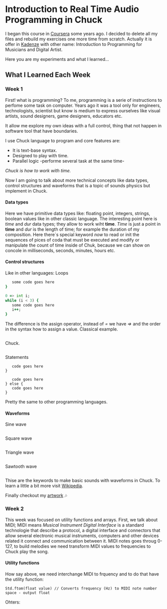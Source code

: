 # Introduction to Real Time Audio Programming in Chuck

I began this course in [Coursera](https://www.coursera.org) some years ago. I decided to delete all my files and rebuild my exercises one more time from scratch. Actually it is offer in [Kadenze](https://www.kadenze.com/courses/introduction-to-real-time-audio-programming-in-chuck/info) with other name: Introduction to Programming for Musicians and Digital Artist. 

Here you are my experiments and what I learned...

## What I Learned Each Week

### Week 1
First! what is programming? To me, programming is a serie of instructions to perfome some task on computer. Years ago it was a tool only for engineers, technologists, scientist but know is medium to express ourselves like visual artists, sound designers, game designers, educators etc.

It allow me explore my own ideas with a full control, thing that not happen in software tool that have boundaries. 

I use Chuck language to program and core features are:
* It is text-base syntax.
* Designed to play with time.
* Parallel logic -performe several task at the same time-

*Chuck is how to work with time.*

Now I am going to talk about more technical concepts like data types, control structures and waveforms that is a topic of sounds physics but implement in Chuck. 

#### Data types
Here we have primitive data types like: floating point, integers, strings, boolean values like in other classic language. The interesting point here is *time* and *dur* data types; they allow to work wiht **time**. *Time* is just a point in **time** and *dur* is the length of time; for example the duration of my composition. Here there´s special keyword *now* to read or init the sequences of pices of coda that must be executed and modify or manipulate the count of time inside of Chuk, because we can show on concole in milliseconds, seconds, minutes, hours etc.

#### Control structures
Like in other languages:
Loops
```for (0 => int i; i < 3; i++) {
   some code goes here
}

0 => int i;
while (i < 3) {
   some code goes here   
   i++;
}
```
The difference is the assign operator, instead of *=* we have *=>* and the order in the syntax how to assign a value.
Classical example.
```int a = 0;
```
Chuck.
```0 => int a;
```
Statements
```if (true) {
   code goes here
}
```
```if (true) {
   code goes here
} else {
   code goes here
}
```
Pretty the same to other programming languages.

#### Waveforms
Sine wave 
```SinOsc 
```
Square wave
```SqrOsc 
```
Triangle wave
```TriOsc 
```
Sawtooth wave
```SawOsc 
```
Thise are the keywords to make basic sounds with waveforms in Chuck. To learn a little a bit more visit [Wikipedia](https://en.wikipedia.org/wiki/Waveform).

Finally checkout my [artwork](https://github.com/elohimgv/audio-programming-in-chuck/blob/master/assignment-1/assignment_1.ck) :notes:

### Week 2
This week was focused on utility functions and arrays. First, we talk about MIDI; MIDI means *Musical Instrument Digital Interface* is a standard technologie that describe a protocol, a digital interface and connectors that allow several electronic musical instruments, computers and other devices related it connect and communication between it. MIDI notes goes throug 0-127, to build melodies we need transform MIDI values to frequencies to Chuck play the song. 

#### Utility functions
How say above, we need interchange MIDI to frquency and to do that have the utility function:
```Std.mtof(float value) // Converts MIDI note number to frequency (Hz) - output float
Std.ftom(float value) // Converts frequency (Hz) to MIDI note number space - output float
```
Ohters:

```Std.abs(int absolute value) // Returns absolute value of integer number - output integer
```
```Std.fabs(float absolute value) // Returns absolute value of floating number - output float
```
```Std.sgn(float value) // Computes sign of the input - output float 
```
```Std.powtodb(float value) // Converts signal power ratio to decibels (dB) - output float
```
```Std.rmstodb(float value) // Converts linear amplitude to decibels (dB) - output float
```
```Std.dbtopow(float value) // Converts decibels (dB) to signal power ratio - output float
```
```Std.dbtorms(float value) // Converts decibels (dB) to linear amplitude - output float
```
```Std.atoi(string value) // Converts ascii (string) to integer (int) - output int
```
```Std.atof(string value) // Converts ascii (string) to floating point value (float) - output float
```
```Std.itoa(int value) // Converts integer (int) to ascii (string) - output string
```
```Std.ftoa(float value) // Converts floating point value (float) to ascii (string)
```



